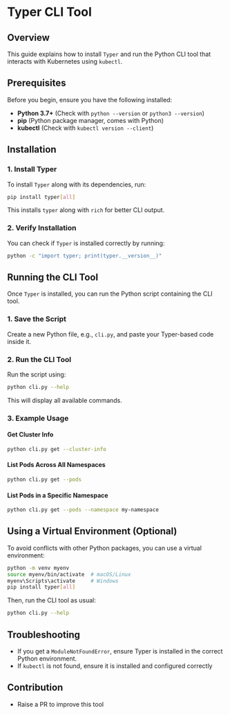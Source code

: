 # Typer CLI Tool

## Overview
This guide explains how to install `Typer` and run the Python CLI tool that interacts with Kubernetes using `kubectl`.

## Prerequisites
Before you begin, ensure you have the following installed:
- **Python 3.7+** (Check with `python --version` or `python3 --version`)
- **pip** (Python package manager, comes with Python)
- **kubectl** (Check with `kubectl version --client`)

## Installation
### 1. Install Typer
To install `Typer` along with its dependencies, run:

```sh
pip install typer[all]
```

This installs `typer` along with `rich` for better CLI output.

### 2. Verify Installation
You can check if `Typer` is installed correctly by running:

```sh
python -c "import typer; print(typer.__version__)"
```

## Running the CLI Tool

Once `Typer` is installed, you can run the Python script containing the CLI tool.

### 1. Save the Script
Create a new Python file, e.g., `cli.py`, and paste your Typer-based code inside it.

### 2. Run the CLI Tool
Run the script using:

```sh
python cli.py --help
```

This will display all available commands.

### 3. Example Usage
#### Get Cluster Info
```sh
python cli.py get --cluster-info
```

#### List Pods Across All Namespaces
```sh
python cli.py get --pods
```

#### List Pods in a Specific Namespace
```sh
python cli.py get --pods --namespace my-namespace
```

## Using a Virtual Environment (Optional)
To avoid conflicts with other Python packages, you can use a virtual environment:

```sh
python -m venv myenv
source myenv/bin/activate  # macOS/Linux
myenv\Scripts\activate     # Windows
pip install typer[all]
```

Then, run the CLI tool as usual:
```sh
python cli.py --help
```

## Troubleshooting
- If you get a `ModuleNotFoundError`, ensure Typer is installed in the correct Python environment.
- If `kubectl` is not found, ensure it is installed and configured correctly

## Contribution
- Raise a PR to improve this tool